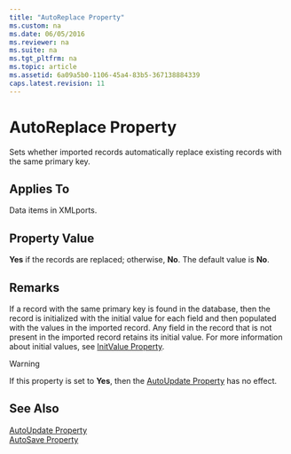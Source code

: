 ```yaml
---
title: "AutoReplace Property"
ms.custom: na
ms.date: 06/05/2016
ms.reviewer: na
ms.suite: na
ms.tgt_pltfrm: na
ms.topic: article
ms.assetid: 6a09a5b0-1106-45a4-83b5-367138884339
caps.latest.revision: 11
---
```

# AutoReplace Property
Sets whether imported records automatically replace existing records with the same primary key.  
  
## Applies To  
 Data items in XMLports.  
  
## Property Value  
 **Yes** if the records are replaced; otherwise, **No**. The default value is **No**.  
  
## Remarks  
 If a record with the same primary key is found in the database, then the record is initialized with the initial value for each field and then populated with the values in the imported record. Any field in the record that is not present in the imported record retains its initial value. For more information about initial values, see [InitValue Property](../dynamics-nav/InitValue-Property.md).  
  
> [!WARNING]  
>  If this property is set to **Yes**, then the [AutoUpdate Property](../dynamics-nav/AutoUpdate-Property.md) has no effect.  
  
## See Also  
 [AutoUpdate Property](../dynamics-nav/AutoUpdate-Property.md)   
 [AutoSave Property](../dynamics-nav/AutoSave-Property.md)